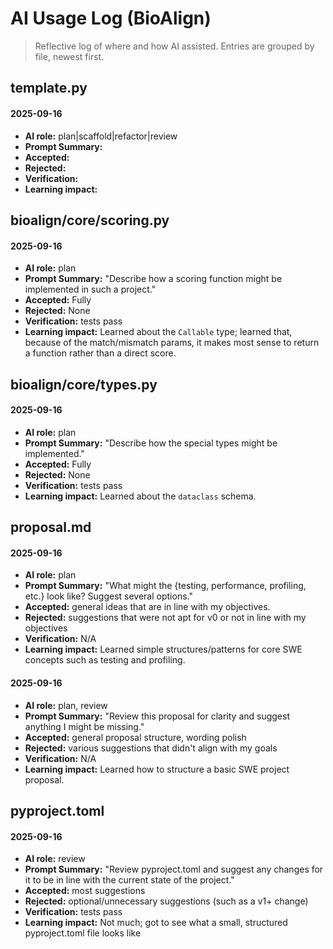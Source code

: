 # AI Usage Log (BioAlign)

> Reflective log of where and how AI assisted. Entries are grouped by file, newest first.

## template.py

#### 2025-09-16
- **AI role:** plan|scaffold|refactor|review
- **Prompt Summary:** 
- **Accepted:** 
- **Rejected:** 
- **Verification:** 
- **Learning impact:** 


## bioalign/core/scoring.py

#### 2025-09-16
- **AI role:** plan
- **Prompt Summary:** "Describe how a scoring function might be implemented in such a project."
- **Accepted:** Fully
- **Rejected:** None
- **Verification:** tests pass
- **Learning impact:** Learned about the `Callable` type; learned that, because of the match/mismatch params, it makes most sense to return a function rather than a direct score.

## bioalign/core/types.py

#### 2025-09-16
- **AI role:** plan
- **Prompt Summary:** "Describe how the special types might be implemented."
- **Accepted:** Fully
- **Rejected:** None
- **Verification:** tests pass
- **Learning impact:** Learned about the `dataclass` schema.

## proposal.md

#### 2025-09-16
- **AI role:** plan
- **Prompt Summary:** "What might the {testing, performance, profiling, etc.} look like? Suggest several options."
- **Accepted:** general ideas that are in line with my objectives.
- **Rejected:** suggestions that were not apt for v0 or not in line with my objectives
- **Verification:** N/A
- **Learning impact:** Learned simple structures/patterns for core SWE concepts such as testing and profiling.

#### 2025-09-16
- **AI role:** plan, review
- **Prompt Summary:** "Review this proposal for clarity and suggest anything I might be missing."
- **Accepted:** general proposal structure, wording polish
- **Rejected:** various suggestions that didn't align with my goals
- **Verification:** N/A
- **Learning impact:** Learned how to structure a basic SWE project proposal.

## pyproject.toml

#### 2025-09-16
- **AI role:** review
- **Prompt Summary:** "Review pyproject.toml and suggest any changes for it to be in line with the current state of the project."
- **Accepted:** most suggestions
- **Rejected:** optional/unnecessary suggestions (such as a v1+ change)
- **Verification:** tests pass
- **Learning impact:** Not much; got to see what a small, structured pyproject.toml file looks like